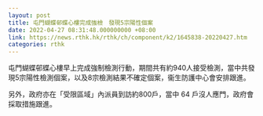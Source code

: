 ```yaml
---
layout: post
title: 屯門蝴蝶邨蝶心樓完成強檢　發現5宗陽性個案
date: 2022-04-27 08:31:48.000000000 +08:00
link: https://news.rthk.hk/rthk/ch/component/k2/1645838-20220427.htm
categories: rthk
---
```


屯門蝴蝶邨蝶心樓早上完成強制檢測行動，期間共有約940人接受檢測，當中共發現5宗陽性檢測個案，以及8宗檢測結果不確定個案，衞生防護中心會安排跟進。 

另外，政府亦在「受限區域」內派員到訪約800戶，當中 64 戶沒人應門，政府會採取措施跟進。
